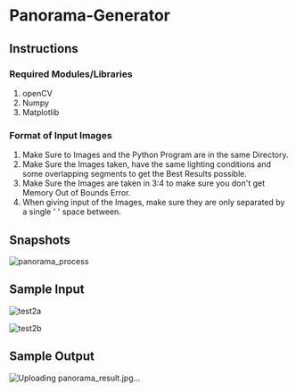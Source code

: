 # Panorama-Generator

## Instructions
### Required Modules/Libraries
1. openCV
2. Numpy
3. Matplotlib

### Format of Input Images
1. Make Sure to Images and the Python Program are in the same Directory.
2. Make Sure the Images taken, have the same lighting conditions and some overlapping segments to get the Best Results possible.
3. Make Sure the Images are taken in 3:4 to make sure you don't get Memory Out of Bounds Error.
4. When giving input of the Images, make sure they are only separated by a single ' ' space between.

## Snapshots
![panorama_process](https://github.com/user-attachments/assets/a5a67d22-f1d7-4f90-bc98-fd239ee4da47)

## Sample Input
![test2a](https://github.com/user-attachments/assets/5fc3e010-c187-4927-bfe7-2bcf9538591b)

![test2b](https://github.com/user-attachments/assets/1324677b-6162-4e8b-a4f6-6300f4d107d3)

## Sample Output
![Uploading panorama_result.jpg…]()
